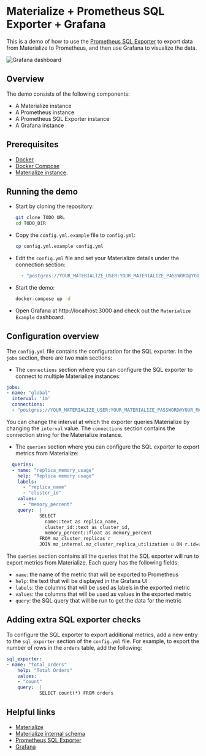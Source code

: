 # Materialize + Prometheus SQL Exporter + Grafana

This is a demo of how to use the [Prometheus SQL Exporter](https://github.com/justwatchcom/sql_exporter/) to export data from Materialize to Prometheus, and then use Grafana to visualize the data.

![](https://imgur.com/JN2PVUz.png "Grafana dashboard")

## Overview

The demo consists of the following components:

* A Materialize instance
* A Prometheus instance
* A Prometheus SQL Exporter instance
* A Grafana instance

## Prerequisites

- [Docker](https://docs.docker.com/get-docker/)
- [Docker Compose](https://docs.docker.com/compose/install/)
- [Materialize instance](https://materialize.com/cloud/).

## Running the demo

- Start by cloning the repository:

    ```bash
    git clone TODO_URL
    cd TODO_DIR
    ```

- Copy the `config.yml.example` file to `config.yml`:

    ```bash
    cp config.yml.example config.yml
    ```

- Edit the `config.yml` file and set your Materialize details under the connection section:

    ```yaml
      - "postgres://YOUR_MATERIALIZE_USER:YOUR_MATERIALIZE_PASSWORD@YOUR_MATERIALIZE_HOST.materialize.cloud:6875/materialize"
    ```

- Start the demo:

    ```bash
    docker-compose up -d
    ```

- Open Grafana at http://localhost:3000 and check out the `Materialize Example` dashboard.

## Configuration overview

The `config.yml` file contains the configuration for the SQL exporter. In the `jobs` section, there are two main sections:

- The `connections` section where you can configure the SQL exporter to connect to multiple Materialize instances:

```yaml
jobs:
- name: "global"
  interval: '1m'
  connections:
  - "postgres://YOUR_MATERIALIZE_USER:YOUR_MATERIALIZE_PASSWORD@YOUR_MATERIALIZE_HOST.materialize.cloud:6875/materialize"
```

You can change the interval at which the exporter queries Materialize by changing the `interval` value. The `connections` section contains the connection string for the Materialize instance.

- The `queries` section where you can configure the SQL exporter to export metrics from Materialize:

```yaml
  queries:
  - name: "replica_memory_usage"
    help: "Replica memory usage"
    labels:
      - "replica_name"
      - "cluster_id"
    values:
      - "memory_percent"
    query:  |
            SELECT
              name::text as replica_name,
              cluster_id::text as cluster_id,
              memory_percent::float as memory_percent
            FROM mz_cluster_replicas r 
            JOIN mz_internal.mz_cluster_replica_utilization u ON r.id=u.replica_id;
```

The `queries` section contains all the queries that the SQL exporter will run to export metrics from Materialize. Each query has the following fields:
- `name`: the name of the metric that will be exported to Prometheus
- `help`: the text that will be displayed in the Grafana UI
- `labels`: the columns that will be used as labels in the exported metric
- `values`: the columns that will be used as values in the exported metric
- `query`: the SQL query that will be run to get the data for the metric

## Adding extra SQL exporter checks

To configure the SQL exporter to export additional metrics, add a new entry to the `sql_exporter` section of the `config.yml` file. For example, to export the number of rows in the `orders` table, add the following:

```yaml
sql_exporter:
- name: "total_orders"
    help: "Total Orders"
    values:
    - "count"
    query:  |
            SELECT count(*) FROM orders
```

## Helpful links

- [Materialize](https://materialize.com/)
- [Materialize internal schema](https://materialize.com/docs/sql/system-catalog/mz_internal/)
- [Prometheus SQL Exporter](https://github.com/justwatchcom/sql_exporter/)
- [Grafana](https://grafana.com/)
